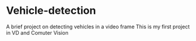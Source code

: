 # Vehicle-detection
A brief project on detecting vehicles in a video frame
This is my first project in VD and Comuter Vision
